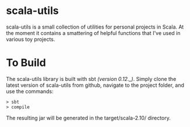 scala-utils
===========

scala-utils is a small collection of utilities for personal projects in Scala. At the moment it contains a smattering of helpful functions that I've used in various toy projects.

To Build
========

The scala-utils library is built with sbt *(version 0.12._)*. Simply clone the latest version of scala-utils from github, navigate to the project folder, and use the commands:

    > sbt
    > compile

The resulting jar will be generated in the target/scala-2.10/ directory.
